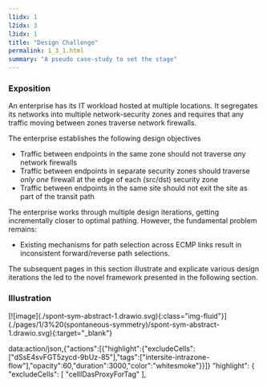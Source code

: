 ```yaml
---
l1idx: 1
l2idx: 3
l3idx: 1
title: "Design Challenge"
permalink: 1_3_1.html
summary: "A pseudo case-study to set the stage"
---
```


### Exposition

An enterprise has its IT workload hosted at multiple locations.  It segregates its networks into multiple network-security zones and requires that any traffic moving between zones traverse network firewalls.

The enterprise establishes the following design objectives
  - Traffic between endpoints in the same zone should not traverse *an*y network firewalls
  - Traffic between endpoints in separate security zones should traverse *only one* firewall at the edge of each (src/dst) security zone
  - Traffic between endpoints in the same site should not exit the site as part of the transit path

The enterprise works through multiple design iterations, getting incrementally closer to optimal pathing.  However, the fundamental problem remains:
  - Existing mechanisms for path selection across ECMP links result in inconsistent forward/reverse path selections.

The subsequent pages in this section illustrate and explicate various design iterations the led to the novel framework presented in the following section.

### Illustration
<p></p>
[![image](./spont-sym-abstract-1.drawio.svg){:class="img-fluid"}](./pages/1/3%20(spontaneous-symmetry)/spont-sym-abstract-1.drawio.svg){:target="_blank"}


data:action/json,{"actions":[{"highlight":{"excludeCells":["dSsE4svFGT5zycd-9bUz-85"],"tags":["intersite-intrazone-flow"],"opacity":60,"duration":3000,"color":"whitesmoke"}}]}
      "highlight": {
        "excludeCells": [
          "cellIDasProxyForTag"
        ],
